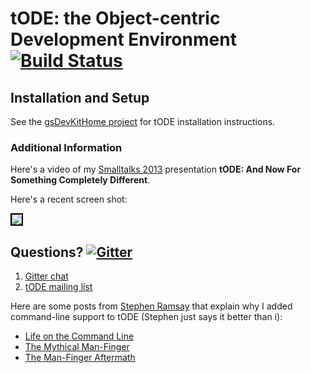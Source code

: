 # tODE: the Object-centric Development Environment [![Build Status](https://travis-ci.org/dalehenrich/tode.png?branch=master)](https://travis-ci.org/dalehenrich/tode)


## Installation and Setup

See the [gsDevKitHome project](https://github.com/GsDevKit/gsDevKitHome#open-source-development-kit-for-gemstones-64-bit-)
for tODE installation instructions.

### Additional Information

Here's a video of my 
[Smalltalks 2013](http://www.youtube.com/watch?v=m4LcZ4_1Yic&list=PLCGAAdUizzH027lLWKXh_44cGuEsay7-R&index=16) 
presentation 
**tODE: And Now For Something Completely Different**.

Here's a recent screen shot:

<img style="border: 2px solid #000000;" src="https://raw.github.com/dalehenrich/tode/master/docs/screenShot_2015-11-02.png" />

## Questions? [![Gitter](https://badges.gitter.im/Join%20Chat.svg)](https://gitter.im/dalehenrich/tode?utm_source=badge&utm_medium=badge&utm_campaign=pr-badge&utm_content=badge)

1. [Gitter chat](https://gitter.im/dalehenrich/tode)
2. [tODE mailing list](https://groups.google.com/forum/#!forum/tode_st)

[1]: http://www.pharo-project.org/pharo-download/release-1-4
[2]: http://gemstonesoup.wordpress.com/2012/09/21/gemstones-3-1-0-1-is-shipping/
[3]: http://community.gemstone.com/download/attachments/6816350/GS64-Topaz-3.0.pdf?version=1
[4]: http://www.pharo-project.org/pharo-download/release-2-0 

Here are some posts from [Stephen Ramsay](http://stephenramsay.us/) that explain why I added command-line support to tODE (Stephen just says it better than i):

- [Life on the Command Line](http://stephenramsay.us/2011/04/09/life-on-the-command-line/)
- [The Mythical Man-Finger](http://stephenramsay.us/2011/07/25/the-mythical-man-finger/)
- [The Man-Finger Aftermath](http://stephenramsay.us/2011/08/05/the-man-finger-aftermath/)

